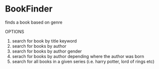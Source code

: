 # BookFinder
finds a book based on genre

OPTIONS
1. search for book by title keyword
2. search for books by author
3. search for books by author gender
4. serach for books by author depending where the author was born
5. search for all books in a given series (i.e. harry potter, lord of rings etc)